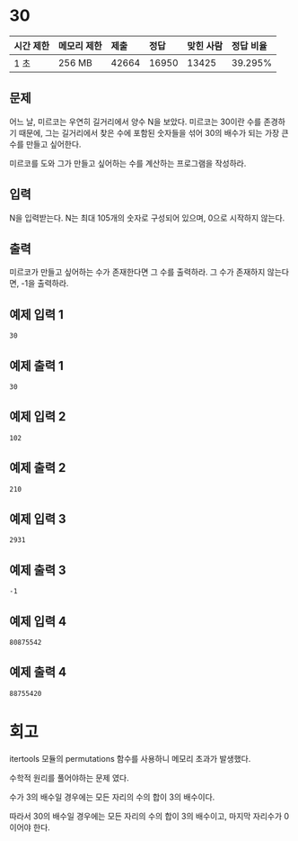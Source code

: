 # 30 

| 시간 제한 | 메모리 제한 | 제출  | 정답  | 맞힌 사람 | 정답 비율 |
| :-------- | :---------- | :---- | :---- | :-------- | :-------- |
| 1 초      | 256 MB      | 42664 | 16950 | 13425     | 39.295%   |

## 문제

어느 날, 미르코는 우연히 길거리에서 양수 N을 보았다. 미르코는 30이란 수를 존경하기 때문에, 그는 길거리에서 찾은 수에 포함된 숫자들을 섞어 30의 배수가 되는 가장 큰 수를 만들고 싶어한다.

미르코를 도와 그가 만들고 싶어하는 수를 계산하는 프로그램을 작성하라.

## 입력

N을 입력받는다. N는 최대 105개의 숫자로 구성되어 있으며, 0으로 시작하지 않는다.

## 출력

미르코가 만들고 싶어하는 수가 존재한다면 그 수를 출력하라. 그 수가 존재하지 않는다면, -1을 출력하라.

## 예제 입력 1 

```
30
```

## 예제 출력 1 

```
30
```

## 예제 입력 2 

```
102
```

## 예제 출력 2 

```
210
```

## 예제 입력 3 

```
2931
```

## 예제 출력 3 

```
-1
```

## 예제 입력 4 

```
80875542
```

## 예제 출력 4 

```
88755420
```

# 회고

itertools 모듈의 permutations 함수를 사용하니 메모리 초과가 발생했다.

수학적 원리를 풀어야하는 문제 였다.

수가 3의 배수일 경우에는 모든 자리의 수의 합이 3의 배수이다.

따라서 30의 배수일 경우에는 모든 자리의 수의 합이 3의 배수이고, 마지막 자리수가 0이어야 한다.
